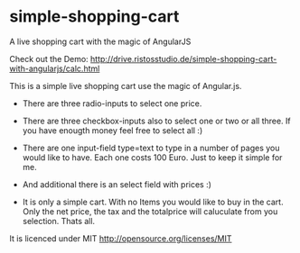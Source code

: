 simple-shopping-cart
====================

A live shopping cart with the magic of AngularJS

Check out the Demo: <a href="http://drive.ristosstudio.de/simple-shopping-cart-with-angularjs/calc.html" target="_blank">http://drive.ristosstudio.de/simple-shopping-cart-with-angularjs/calc.html</a>

This is a simple live shopping cart use the magic of Angular.js.

- There are three radio-inputs to select one price.

- There are three checkbox-inputs also to select one or two or all three. If you have enougth money feel free to select all :)

- There are one input-field type=text to type in a number of pages you would like to have. Each one costs 100 Euro. Just to keep it simple for me.

- And additional there is an select field with prices :)

- It is only a simple cart. With no Items you would like to buy in the cart. Only the net price, the tax and the totalprice will caluculate from you selection. Thats all.


It is licenced under MIT <a href="http://opensource.org/licenses/MIT" title="MIT License" alt="MIT License" target="_blank">http://opensource.org/licenses/MIT</a>


